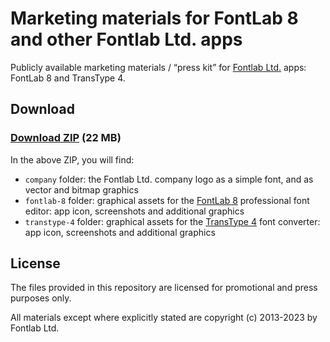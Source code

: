 # Marketing materials for FontLab 8 and other Fontlab Ltd. apps 

Publicly available marketing materials / “press kit” for [Fontlab Ltd.](https://www.fontlab.com/) apps: FontLab 8 and TransType 4. 

## Download

### [Download ZIP](https://github.com/Fontlab/marketing-materials/raw/main/download/fontlab-marketing-materials.zip) (22 MB)

In the above ZIP, you will find: 

- `company` folder: the Fontlab Ltd. company logo as a simple font, and as vector and bitmap graphics
- `fontlab-8` folder: graphical assets for the [FontLab 8](https://www.fontlab.com/font-editor/fontlab/) professional font editor: app icon, screenshots and additional graphics
- `transtype-4` folder: graphical assets for the [TransType 4](https://www.fontlab.com/font-converter/transtype/) font converter: app icon, screenshots and additional graphics 

## License

The files provided in this repository are licensed for promotional and press purposes only.  

All materials except where explicitly stated are copyright (c) 2013-2023 by Fontlab Ltd. 

